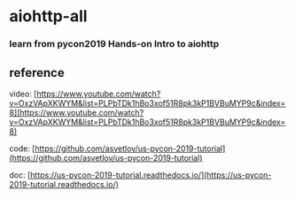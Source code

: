 # aiohttp-all
### learn from pycon2019 Hands-on Intro to aiohttp

## reference

video: [https://www.youtube.com/watch?v=OxzVApXKWYM&list=PLPbTDk1hBo3xof51R8pk3kP1BVBuMYP9c&index=8](https://www.youtube.com/watch?v=OxzVApXKWYM&list=PLPbTDk1hBo3xof51R8pk3kP1BVBuMYP9c&index=8)

code: [https://github.com/asvetlov/us-pycon-2019-tutorial](https://github.com/asvetlov/us-pycon-2019-tutorial)

doc: [https://us-pycon-2019-tutorial.readthedocs.io/](https://us-pycon-2019-tutorial.readthedocs.io/)
